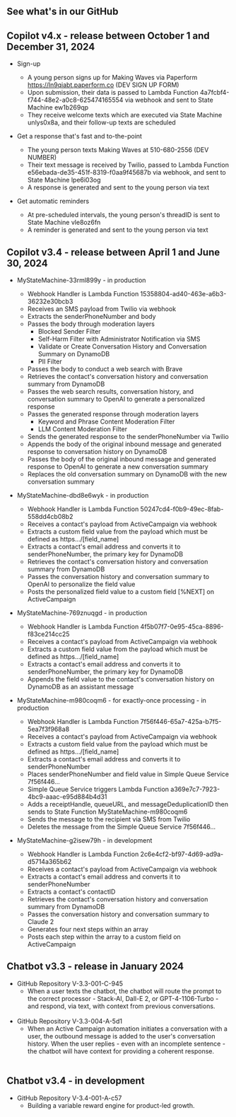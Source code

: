 ## See what's in our GitHub

## Copilot v4.x - release between October 1 and December 31, 2024

- Sign-up
  - A young person signs up for Making Waves via Paperform https://ln9qiabt.paperform.co (DEV SIGN UP FORM)
  - Upon submission, their data is passed to Lambda Function 4a7fcbf4-f744-48e2-a0c8-625474165554 via webhook and sent to State Machine ew1b269qp
  - They receive welcome texts which are executed via State Machine unlys0x8a, and their follow-up texts are scheduled

- Get a response that's fast and to-the-point
  - The young person texts Making Waves at 510-680-2556 (DEV NUMBER)
  - Their text message is received by Twilio, passed to Lambda Function e56ebada-de35-451f-8319-f0aa9f45687b via webhook, and sent to State Machine lpe6i03og
  - A response is generated and sent to the young person via text
 
- Get automatic reminders
  - At pre-scheduled intervals, the young person's threadID is sent to State Machine vle8oz6fn
  - A reminder is generated and sent to the young person via text


## Copilot v3.4 - release between April 1 and June 30, 2024

- MyStateMachine-33rml899y - in production
  - Webhook Handler is Lambda Function 15358804-ad40-463e-a6b3-36232e30bcb3
  - Receives an SMS payload from Twilio via webhook
  - Extracts the senderPhoneNumber and body
  - Passes the body through moderation layers
    - Blocked Sender Filter
    - Self-Harm Filter with Administrator Notification via SMS
    - Validate or Create Conversation History and Conversation Summary on DynamoDB
    - PII Filter
  - Passes the body to conduct a web search with Brave
  - Retrieves the contact's conversation history and conversation summary from DynamoDB
  - Passes the web search results, conversation history, and conversation summary to OpenAI to generate a personalized response 
  - Passes the generated response through moderation layers
    - Keyword and Phrase Content Moderation Filter
    - LLM Content Moderation Filter
  - Sends the generated response to the senderPhoneNumber via Twilio
  - Appends the body of the original inbound message and generated response to conversation history on DynamoDB
  - Passes the body of the original inbound message and generated response to OpenAI to generate a new conversation summary
  - Replaces the old conversation summary on DynamoDB with the new conversation summary
 
- MyStateMachine-dbd8e6wyk - in production
  - Webhook Handler is Lambda Function 50247cd4-f0b9-49ec-8fab-558dd4cb08b2
  - Receives a contact's payload from ActiveCampaign via webhook
  - Extracts a custom field value from the payload which must be defined as https.../[field_name]
  - Extracts a contact's email address and converts it to senderPhoneNumber, the primary key for DynamoDB
  - Retrieves the contact's conversation history and conversation summary from DynamoDB
  - Passes the conversation history and conversation summary to OpenAI to personalize the field value
  - Posts the personalized field value to a custom field [%NEXT] on ActiveCampaign

- MyStateMachine-769znuqgd - in production
  - Webhook Handler is Lambda Function 4f5b07f7-0e95-45ca-8896-f83ce214cc25
  - Receives a contact's payload from ActiveCampaign via webhook
  - Extracts a custom field value from the payload which must be defined as https.../[field_name]
  - Extracts a contact's email address and converts it to senderPhoneNumber, the primary key for DynamoDB
  - Appends the field value to the contact's conversation history on DynamoDB as an assistant message
 
- MyStateMachine-m980coqm6 - for exactly-once processing - in production
  - Webhook Handler is Lambda Function 7f56f446-65a7-425a-b7f5-5ea7f3f968a8
  - Receives a contact's payload from ActiveCampaign via webhook
  - Extracts a custom field value from the payload which must be defined as https.../[field_name]
  - Extracts a contact's email address and converts it to senderPhoneNumber
  - Places senderPhoneNumber and field value in Simple Queue Service 7f56f446...
  - Simple Queue Service triggers Lambda Function a369e7c7-7923-4bc9-aaac-e95d884b4d31
  - Adds a receiptHandle, queueURL, and messageDeduplicationID then sends to State Function MyStateMachine-m980coqm6
  - Sends the message to the recipient via SMS from Twilio
  - Deletes the message from the Simple Queue Service 7f56f446...

- MyStateMachine-g2isew79h - in development
  - Webhook Handler is Lambda Function 2c6e4cf2-bf97-4d69-ad9a-d5714a365b62
  - Receives a contact's payload from ActiveCampaign via webhook
  - Extracts a contact's email address and converts it to senderPhoneNumber
  - Extracts a contact's contactID
  - Retrieves the contact's conversation history and conversation summary from DynamoDB
  - Passes the conversation history and conversation summary to Claude 2
  - Generates four next steps within an array
  - Posts each step within the array to a custom field on ActiveCampaign

## Chatbot v3.3 - release in January 2024
- GitHub Repository V-3.3-001-C-945
  - When a user texts the chatbot, the chatbot will route the prompt to the correct processor - Stack-AI, Dall-E 2, or GPT-4-1106-Turbo - and respond, via text, with context from previous conversations.
<br><br>
- GitHub Repository V-3.3-004-A-5d1
  - When an Active Campaign automation initiates a conversation with a user, the outbound message is added to the user's conversation history. When the user replies - even with an incomplete sentence - the chatbot will have context for providing a coherent response.
<br><br>
## Chatbot v3.4 - in development
- GitHub Repository V-3.4-001-A-c57
  - Building a variable reward engine for product-led growth.


<!--

**Here are some ideas to get you started:**

🙋‍♀️ A short introduction - what is your organization all about?
🌈 Contribution guidelines - how can the community get involved?
👩‍💻 Useful resources - where can the community find your docs? Is there anything else the community should know?
🍿 Fun facts - what does your team eat for breakfast?
🧙 Remember, you can do mighty things with the power of [Markdown](https://docs.github.com/github/writing-on-github/getting-started-with-writing-and-formatting-on-github/basic-writing-and-formatting-syntax)
-->
